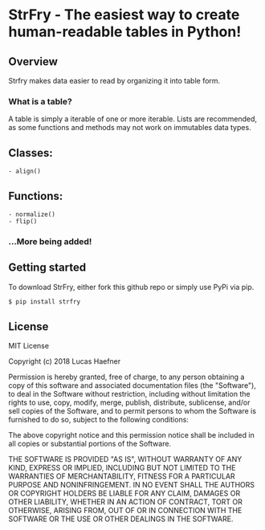 
# StrFry - The easiest way to create human-readable tables in Python!



## Overview
Strfry makes data easier to read by organizing it into table form.

### What is a table?
A table is simply a iterable of one or more iterable. Lists are recommended, as some functions and methods may not work on immutables data types.

## Classes:

	- align()

## Functions:

	- normalize()
	- flip()

### ...More being added!

## Getting started

To download StrFry, either fork this github repo or simply use PyPi via pip.
```sh
$ pip install strfry
```

License
----

MIT License

Copyright (c) 2018 Lucas Haefner

Permission is hereby granted, free of charge, to any person obtaining a copy
of this software and associated documentation files (the "Software"), to deal
in the Software without restriction, including without limitation the rights
to use, copy, modify, merge, publish, distribute, sublicense, and/or sell
copies of the Software, and to permit persons to whom the Software is
furnished to do so, subject to the following conditions:

The above copyright notice and this permission notice shall be included in all
copies or substantial portions of the Software.

THE SOFTWARE IS PROVIDED "AS IS", WITHOUT WARRANTY OF ANY KIND, EXPRESS OR
IMPLIED, INCLUDING BUT NOT LIMITED TO THE WARRANTIES OF MERCHANTABILITY,
FITNESS FOR A PARTICULAR PURPOSE AND NONINFRINGEMENT. IN NO EVENT SHALL THE
AUTHORS OR COPYRIGHT HOLDERS BE LIABLE FOR ANY CLAIM, DAMAGES OR OTHER
LIABILITY, WHETHER IN AN ACTION OF CONTRACT, TORT OR OTHERWISE, ARISING FROM,
OUT OF OR IN CONNECTION WITH THE SOFTWARE OR THE USE OR OTHER DEALINGS IN THE
SOFTWARE.



